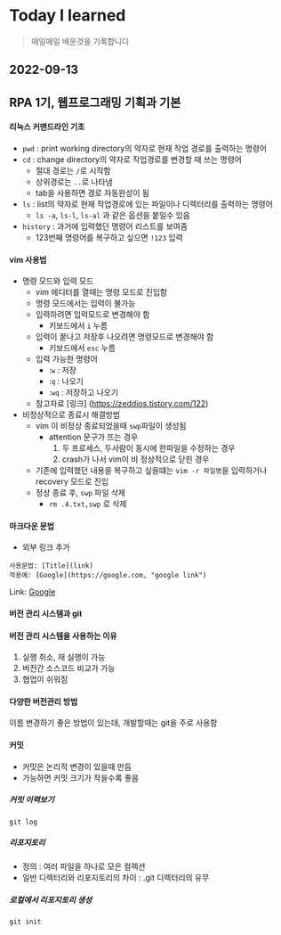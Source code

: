 # Today I learned

> 매일매일 배운것을 기록합니다

## 2022-09-13

## RPA 1기, 웹프로그래밍 기획과 기본

#### 리눅스 커맨드라인 기초

- `pwd` : print working directory의 약자로 현재 작업 경로를 출력하는 명령어
- `cd` : change directory의 약자로 작업경로를 변경할 때 쓰는 명령어
  - 절대 경로는 `/`로 시작함
  - 상위경로는 `..`로 나타냄
  - tab을 사용하면 경로 자동완성이 됨
- `ls` : list의 약자로 현재 작업경로에 있는 파일이나 디렉터리를 출력하는 명령어
  - `ls -a`, `ls-l`, `ls-al` 과 같은 옵션을 붙일수 있음
- `history` : 과거에 입력했던 명령어 리스트를 보여줌
  - 123번째 명령어를 복구하고 싶으면 `!123` 입력

#### vim 사용법

- 명령 모드와 입력 모드
  - vim 에디터를 열때는 명령 모드로 진입함
  - 명령 모드에서는 입력이 불가능
  - 입력하려면 입력모드로 변경해야 함
    - 키보드에서 `i` 누름
  - 입력이 꿑나고 저장후 나오려면 명령모드로 변경해야 함
    - 키보드에서 `esc` 누름
  - 입력 가능한 명령어
    - :`w` : 저장
    - :`q` : 나오기
    - :`wq` : 저장하고 나오기
  - 참고자료 [링크] (https://zeddios.tistory.com/122)
- 비정상적으로 종료시 해결방법
  - vim 이 비정상 종료되었을때 `swp`파일이 생성됨
    - attention 문구가 뜨는 경우
      1. 두 프로세스, 두사람이 동시에 한파일을 수정하는 경우
      2. crash가 나서 vim이 비 정상적으로 닫힌 경우
  - 기존에 입력했던 내용을 복구하고 싶을떄는 `vim -r 파일명`을 입력하거나 recovery 모드로 진입
  - 정상 종료 후, `swp` 파일 삭제
    - `rm .4.txt,swp` 로 삭제

#### 마크다운 문법

- 외부 링크 추가

```
사용문법: [Title](link)
적용예: [Google](https://google.com, "google link")
```

Link: [Google](https://google.com, "google link")

#### 버전 관리 시스템과 git

#### 버전 관리 시스템을 사용하는 이유

1. 실행 취소, 재 실행이 가능
2. 버전간 소스코드 비교가 가능
3. 협업이 쉬워짐

#### 다양한 버전관리 방법

이름 변경하기 좋은 방법이 있는데, 개발할때는 git을 주로 사용함

#### 커밋

- 커밋은 논리적 변경이 있을때 만듬
- 가능하면 커밋 크기가 작을수록 좋음

##### 커밋 이력보기

```
git log
```

##### 리포지토리

- 정의 : 여러 파일을 하나로 모은 컬렉션
- 일반 디렉터리와 리포지토리의 차이 : .git 디렉터리의 유무

##### 로컬에서 리포지토리 생성

```
git init
```
